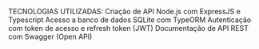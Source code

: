TECNOLOGIAS UTILIZADAS: 
  Criação de API Node.js com ExpressJS e Typescript
  Acesso a banco de dados SQLite com TypeORM
  Autenticação com token de acesso e refresh token (JWT)
  Documentação de API REST com Swagger (Open API)
